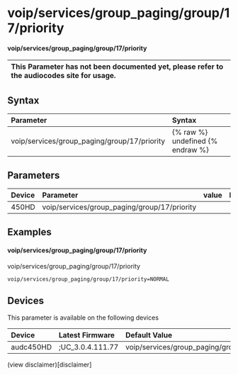 ﻿---
description: voip/services/group_paging/group/17/priority
search: false
---

# voip/services/group_paging/group/17/priority

#### voip/services/group_paging/group/17/priority


| This Parameter has not been documented yet, please refer to the audiocodes site for usage.  |
| :--- |

## Syntax
| Parameter | Syntax |
| :--- | :--- |
|voip/services/group_paging/group/17/priority | {% raw %} undefined {% endraw %} |

## Parameters
|Device|Parameter|value|Description|
|:---|:---|:---|:---|
| 450HD | voip/services/group_paging/group/17/priority |  |  |

## Examples
#### voip/services/group_paging/group/17/priority

voip/services/group_paging/group/17/priority

```
voip/services/group_paging/group/17/priority=NORMAL
```

## Devices
This parameter is available on the following devices

| Device | Latest Firmware | Default Value |
|:---|:---|:---|
| audc450HD | ;UC_3.0.4.111.77 | voip/services/group_paging/group/17/priority=NORMAL 

(view disclaimer)[disclaimer]
